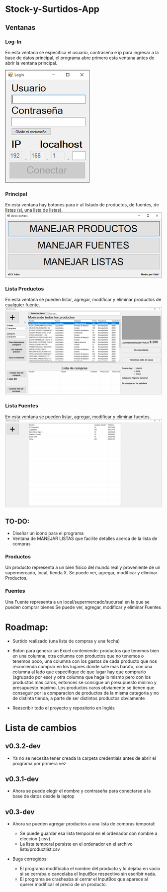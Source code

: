 # Stock-y-Surtidos-App

## Ventanas

### Log-In

En esta ventana se especifica el usuario, contraseña e ip para ingresar a la base de datos principal, el programa abre primero esta ventana antes de abrir la ventana principal.


![Ventana de Log-In](login.png)

### Principal

En esta ventana hay botones para ir al listado de productos, de fuentes, de listas (si, una lista de listas).
![Ventana principal](principal.png)

### Lista Productos

En esta ventana se pueden listar, agregar, modificar y eliminar productos de cualquier fuente.
![Ventana de lista de productos](listaproductos.png) 

### Lista Fuentes

En esta ventana se pueden listar, agregar, modificar y eliminar fuentes.
![Ventana de lista de fuentes](listafuentes.png)

## TO-DO: 

- Diseñar un icono para el programa
- Ventana de MANEJAR LISTAS que facilite detalles acerca de la lista de compras

### Productos

Un producto representa a un bien físico del mundo real y proveniente de un supermercado, local, tienda X.
Se puede ver, agregar, modificar y eliminar Productos.
 
### Fuentes

Una Fuente representa a un local/supermercado/sucursal en la que se pueden comprar bienes
Se puede ver, agregar, modificar y eliminar Fuentes

# Roadmap: 
- Surtido realizado (una lista de compras y una fecha)
- Boton para generar un Excel conteniendo: productos que tenemos bien en una columna, otra columna con productos que no tenemos o tenemos poco, una columna con los gastos de cada producto que nos recomienda comprar en los lugares donde sale mas barato, con una columna al lado que especifique de que lugar hay que comprarlo (agrupado por eso) y otra columna que haga lo mismo pero con los productos mas caros, entonces se consigue un presupuesto minimo y presupuesto maximo. Los productos caros obviamente se tienen que conseguir por la comparacion de productos de la misma categoria y no de distinta tienda, a parte de ser distintos productos obviamente

- Reescribir todo el proyecto y repositorio en Inglés

# Lista de cambios

## v0.3.2-dev

- Ya no se necesita tener creada la carpeta credentials antes de abrir el programa por primera vez

## v0.3.1-dev

- Ahora se puede elegir el nombre y contraseña para conectarse a la base de datos desde la laptop

## v0.3-dev

- Ahora se pueden agregar productos a una lista de compras temporal:
	- Se puede guardar esa lista temporal en el ordenador con nombre a eleccion (.csv).
	- La lista temporal persiste en el ordenador en el archivo lists/productlist.csv
	
- Bugs corregidos:
	- El programa modificaba el nombre del producto y lo dejaba en vacio si se cerraba o cancelaba el InputBox respectivo sin escribir nada.
	- El programa se crasheaba al cerrar el InputBox que aparece al querer modificar el precio de un producto.
	
